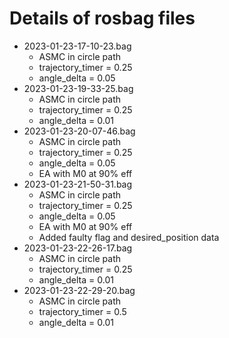 # Details of rosbag files

- 2023-01-23-17-10-23.bag
    - ASMC in circle path 
    - trajectory_timer = 0.25
    - angle_delta = 0.05
- 2023-01-23-19-33-25.bag
    - ASMC in circle path 
    - trajectory_timer = 0.25
    - angle_delta = 0.01
- 2023-01-23-20-07-46.bag
    - ASMC in circle path 
    - trajectory_timer = 0.25
    - angle_delta = 0.05
    - EA with M0 at 90% eff
- 2023-01-23-21-50-31.bag
    - ASMC in circle path 
    - trajectory_timer = 0.25
    - angle_delta = 0.05
    - EA with M0 at 90% eff
    - Added faulty flag and desired_position data
- 2023-01-23-22-26-17.bag
    - ASMC in circle path
    - trajectory_timer = 0.25
    - angle_delta = 0.01
- 2023-01-23-22-29-20.bag
    - ASMC in circle path
    - trajectory_timer = 0.5
    - angle_delta = 0.01